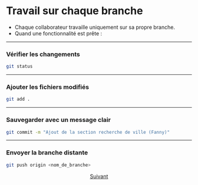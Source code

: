 # Travail sur chaque branche

* Chaque collaborateur travaille uniquement sur sa propre branche.
* Quand une fonctionnalité est prête :

---

### Vérifier les changements
``` bash
git status
```

---


### Ajouter les fichiers modifiés
``` bash
git add .
```

---

### Sauvegarder avec un message clair
``` bash
git commit -m "Ajout de la section recherche de ville (Fanny)"
``` 

---


### Envoyer la branche distante
``` bash
git push origin <nom_de_branche>
``` 

<p align="center">
<a href="./pullRequest.md">Suivant</a>
</p>